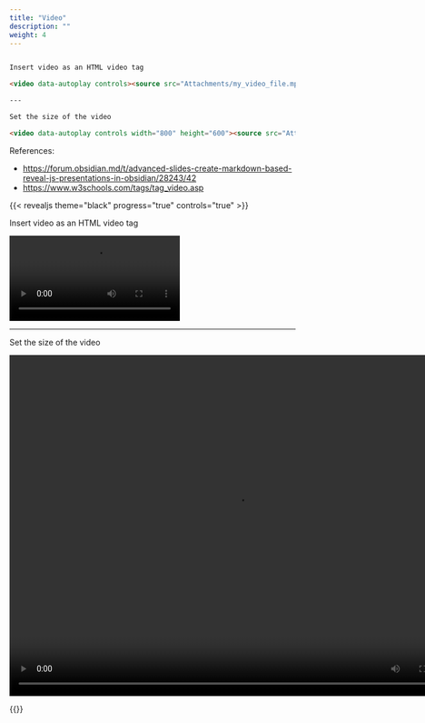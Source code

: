 ```yaml
---
title: "Video"
description: ""
weight: 4
---
```


<!--more-->

```md

Insert video as an HTML video tag

<video data-autoplay controls><source src="Attachments/my_video_file.mp4" type="video/mp4"></video>

---

Set the size of the video

<video data-autoplay controls width="800" height="600"><source src="Attachments/my_video_file.mp4" type="video/mp4"></video>

```

References:

- <https://forum.obsidian.md/t/advanced-slides-create-markdown-based-reveal-js-presentations-in-obsidian/28243/42>
- <https://www.w3schools.com/tags/tag_video.asp>

{{< revealjs theme="black" progress="true" controls="true" >}}

Insert video as an HTML video tag

<video data-autoplay controls><source src="https://www.w3schools.com/html/mov_bbb.mp4" type="video/mp4"></video>

---

Set the size of the video

<video data-autoplay controls width="800" height="600"><source src="https://www.w3schools.com/html/mov_bbb.mp4" type="video/mp4"></video>

{{</revealjs>}}
